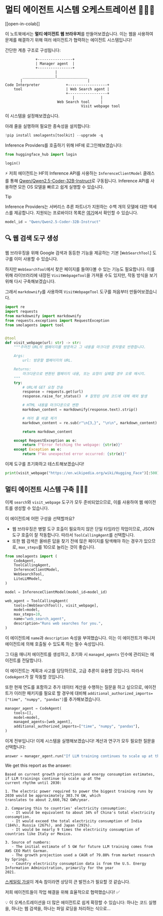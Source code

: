# 멀티 에이전트 시스템 오케스트레이션 🤖🤝🤖

[[open-in-colab]]

이 노트북에서는 **멀티 에이전트 웹 브라우저**를 만들어보겠습니다. 이는 웹을 사용하여 문제를 해결하기 위해 여러 에이전트가 협력하는 에이전트 시스템입니다!

간단한 계층 구조로 구성됩니다:

```
              +----------------+
              | Manager agent  |
              +----------------+
                       |
        _______________|______________
       |                              |
Code Interpreter            +------------------+
    tool                    | Web Search agent |
                            +------------------+
                               |            |
                        Web Search tool     |
                                   Visit webpage tool
```
이 시스템을 설정해보겠습니다. 

아래 줄을 실행하여 필요한 종속성을 설치합니다:

```py
!pip install smolagents[toolkit] --upgrade -q
```

Inference Providers를 호출하기 위해 HF에 로그인해보겠습니다:

```py
from huggingface_hub import login

login()
```

⚡️ 저희 에이전트는 HF의 Inference API를 사용하는 `InferenceClientModel` 클래스를 통해 [Qwen/Qwen2.5-Coder-32B-Instruct](https://huggingface.co/Qwen/Qwen2.5-Coder-32B-Instruct)로 구동됩니다. Inference API를 사용하면 모든 OS 모델을 빠르고 쉽게 실행할 수 있습니다.

> [!TIP]
> Inference Providers는 서버리스 추론 파트너가 지원하는 수백 개의 모델에 대한 액세스를 제공합니다. 지원되는 프로바이더 목록은 [여기](https://huggingface.co/docs/inference-providers/index)에서 확인할 수 있습니다.

```py
model_id = "Qwen/Qwen2.5-Coder-32B-Instruct"
```

## 🔍 웹 검색 도구 생성

웹 브라우징을 위해 Google 검색과 동등한 기능을 제공하는 기본 [`WebSearchTool`] 도구를 이미 사용할 수 있습니다.

하지만 `WebSearchTool`에서 찾은 페이지를 들여다볼 수 있는 기능도 필요합니다.
이를 위해 라이브러리에 내장된 `VisitWebpageTool`을 가져올 수도 있지만, 작동 방식을 보기 위해 다시 구축해보겠습니다.

그래서 `markdownify`를 사용하여 `VisitWebpageTool` 도구를 처음부터 만들어보겠습니다.

```py
import re
import requests
from markdownify import markdownify
from requests.exceptions import RequestException
from smolagents import tool


@tool
def visit_webpage(url: str) -> str:
    """주어진 URL의 웹페이지를 방문하고 그 내용을 마크다운 문자열로 반환합니다.

    Args:
        url: 방문할 웹페이지의 URL.

    Returns:
        마크다운으로 변환된 웹페이지 내용, 또는 요청이 실패할 경우 오류 메시지.
    """
    try:
        # URL에 GET 요청 전송
        response = requests.get(url)
        response.raise_for_status()  # 잘못된 상태 코드에 대해 예외 발생

        # HTML 내용을 마크다운으로 변환
        markdown_content = markdownify(response.text).strip()

        # 여러 줄 바꿈 제거
        markdown_content = re.sub(r"\n{3,}", "\n\n", markdown_content)

        return markdown_content

    except RequestException as e:
        return f"Error fetching the webpage: {str(e)}"
    except Exception as e:
        return f"An unexpected error occurred: {str(e)}"
```

이제 도구를 초기화하고 테스트해보겠습니다!

```py
print(visit_webpage("https://en.wikipedia.org/wiki/Hugging_Face")[:500])
```

## 멀티 에이전트 시스템 구축 🤖🤝🤖

이제 `search`와 `visit_webpage` 도구가 모두 준비되었으므로, 이를 사용하여 웹 에이전트를 생성할 수 있습니다.

이 에이전트에 어떤 구성을 선택할까요?
- 웹 브라우징은 병렬 도구 호출이 필요하지 않은 단일 타임라인 작업이므로, JSON 도구 호출이 잘 작동합니다. 따라서 `ToolCallingAgent`를 선택합니다.
- 또한 웹 검색은 올바른 답을 찾기 전에 많은 페이지를 탐색해야 하는 경우가 있으므로, `max_steps`를 10으로 늘리는 것이 좋습니다.

```py
from smolagents import (
    CodeAgent,
    ToolCallingAgent,
    InferenceClientModel,
    WebSearchTool,
    LiteLLMModel,
)

model = InferenceClientModel(model_id=model_id)

web_agent = ToolCallingAgent(
    tools=[WebSearchTool(), visit_webpage],
    model=model,
    max_steps=10,
    name="web_search_agent",
    description="Runs web searches for you.",
)
```

이 에이전트에 `name`과 `description` 속성을 부여했습니다. 이는 이 에이전트가 매니저 에이전트에 의해 호출될 수 있도록 하는 필수 속성입니다.

그 다음 매니저 에이전트를 생성하고, 초기화 시 `managed_agents` 인수에 관리되는 에이전트를 전달합니다.

이 에이전트는 계획과 사고를 담당하므로, 고급 추론이 유용할 것입니다. 따라서 `CodeAgent`가 잘 작동할 것입니다.

또한 현재 연도를 포함하고 추가 데이터 계산을 수행하는 질문을 하고 싶으므로, 에이전트가 이러한 패키지를 필요로 할 경우에 대비해 `additional_authorized_imports=["time", "numpy", "pandas"]`를 추가해보겠습니다.

```py
manager_agent = CodeAgent(
    tools=[],
    model=model,
    managed_agents=[web_agent],
    additional_authorized_imports=["time", "numpy", "pandas"],
)
```

이게 전부입니다! 이제 시스템을 실행해보겠습니다! 계산과 연구가 모두 필요한 질문을 선택합니다:

```py
answer = manager_agent.run("If LLM training continues to scale up at the current rhythm until 2030, what would be the electric power in GW required to power the biggest training runs by 2030? What would that correspond to, compared to some countries? Please provide a source for any numbers used.")
```

We get this report as the answer:
```
Based on current growth projections and energy consumption estimates, if LLM trainings continue to scale up at the 
current rhythm until 2030:

1. The electric power required to power the biggest training runs by 2030 would be approximately 303.74 GW, which 
translates to about 2,660,762 GWh/year.

2. Comparing this to countries' electricity consumption:
   - It would be equivalent to about 34% of China's total electricity consumption.
   - It would exceed the total electricity consumption of India (184%), Russia (267%), and Japan (291%).
   - It would be nearly 9 times the electricity consumption of countries like Italy or Mexico.

3. Source of numbers:
   - The initial estimate of 5 GW for future LLM training comes from AWS CEO Matt Garman.
   - The growth projection used a CAGR of 79.80% from market research by Springs.
   - Country electricity consumption data is from the U.S. Energy Information Administration, primarily for the year 
2021.
```

[스케일링 가설](https://gwern.net/scaling-hypothesis)이 계속 참이라면 상당히 큰 발전소가 필요할 것 같습니다.

저희 에이전트들이 작업 해결을 위해 효율적으로 협력했습니다! ✅

💡 이 오케스트레이션을 더 많은 에이전트로 쉽게 확장할 수 있습니다: 하나는 코드 실행을, 하나는 웹 검색을, 하나는 파일 로딩을 처리하는 식으로...
